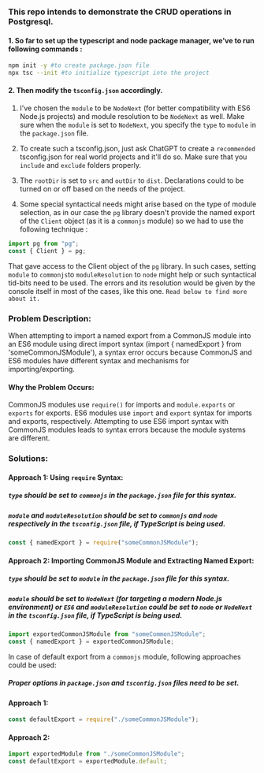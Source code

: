 ### This repo intends to demonstrate the CRUD operations in Postgresql.

#### 1. So far to set up the typescript and node package manager, we've to run following commands :

```bash
npm init -y #to create package.json file
npx tsc --init #to initialize typescript into the project
```

#### 2. Then modify the `tsconfig.json` accordingly.

1. I've chosen the `module` to be `NodeNext` (for better compatibility with ES6 Node.js projects) and module resolution to be `NodeNext` as well. Make sure when the `module` is set to `NodeNext`, you specify the `type` to `module` in the `package.json` file.

2. To create such a tsconfig.json, just ask ChatGPT to create a `recommended` tsconfig.json for real world projects and it'll do so. Make sure that you `include` and `exclude` folders properly.

3. The `rootDir` is set to `src` and `outDir` to `dist`. Declarations could to be turned on or off based on the needs of the project.

4. Some special syntactical needs might arise based on the type of module selection, as in our case the `pg` library doesn't provide the named export of the `Client` object (as it is a `commonjs` module) so we had to use the following technique :

```ts
import pg from "pg";
const { Client } = pg;
```

That gave access to the Client object of the `pg` library. In such cases, setting `module` to `commonjs`to `moduleResolution` to `node` might help or such syntactical tid-bits need to be used. The errors and its resolution would be given by the console itself in most of the cases, like this one. `Read below to find more about it.`

### Problem Description:

When attempting to import a named export from a CommonJS module into an ES6 module using direct import syntax (import { namedExport } from 'someCommonJSModule'), a syntax error occurs because CommonJS and ES6 modules have different syntax and mechanisms for importing/exporting.

#### Why the Problem Occurs:

CommonJS modules use `require()` for imports and `module.exports` or `exports` for exports.
ES6 modules use `import` and `export` syntax for imports and exports, respectively.
Attempting to use ES6 import syntax with CommonJS modules leads to syntax errors because the module systems are different.

### Solutions:

#### Approach 1: Using `require` Syntax:

##### `type` should be set to `commonjs` in the `package.json` file for this syntax.

##### `module` and `moduleResolution` should be set to `commonjs` and `node` respectively in the `tsconfig.json` file, if TypeScript is being used.

```javascript
const { namedExport } = require("someCommonJSModule");
```

#### Approach 2: Importing CommonJS Module and Extracting Named Export:

##### `type` should be set to `module` in the `package.json` file for this syntax.

##### `module` should be set to `NodeNext` (for targeting a modern Node.js environment) or `ES6` and `moduleResolution` could be set to `node` or `NodeNext` in the `tsconfig.json` file, if TypeScript is being used.

```javascript
import exportedCommonJSModule from "someCommonJSModule";
const { namedExport } = exportedCommonJSModule;
```

In case of default export from a `commonjs` module, following approaches could be used:

##### Proper options in `package.json` and `tsconfig.json` files need to be set.

#### Approach 1:

```js
const defaultExport = require("./someCommonJSModule");
```

#### Approach 2:

```js
import exportedModule from "./someCommonJSModule";
const defaultExport = exportedModule.default;
```
